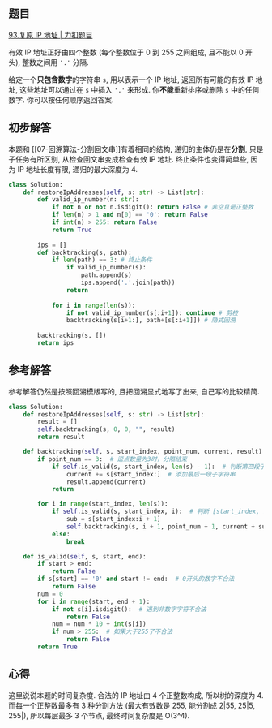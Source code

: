 ## 题目
[93.复原 IP 地址 | 力扣题目](https://leetcode.cn/problems/restore-ip-addresses/description/)

有效 IP 地址正好由四个整数 (每个整数位于 0 到 255 之间组成, 且不能以 0 开头), 整数之间用 `'.'` 分隔. 

给定一个**只包含数字**的字符串 `s`, 用以表示一个 IP 地址, 返回所有可能的有效 IP 地址, 这些地址可以通过在 `s` 中插入 `'.'` 来形成. 你**不能**重新排序或删除 `s` 中的任何数字. 你可以按任何顺序返回答案.

## 初步解答
本题和 [[07-回溯算法-分割回文串]]有着相同的结构, 递归的主体仍是在**分割**, 只是子任务有所区别, 从检查回文串变成检查有效 IP 地址. 终止条件也变得简单些, 因为 IP 地址长度有限, 递归的最大深度为 4.
```python
class Solution:
    def restoreIpAddresses(self, s: str) -> List[str]:
        def valid_ip_number(n: str):
            if not n or not n.isdigit(): return False # 非空且是正整数
            if len(n) > 1 and n[0] == '0': return False
            if int(n) > 255: return False
            return True
        
        ips = []
        def backtracking(s, path):
            if len(path) == 3: # 终止条件
                if valid_ip_number(s):
                    path.append(s)
                    ips.append('.'.join(path))
                return
            
            for i in range(len(s)):
                if not valid_ip_number(s[:i+1]): continue # 剪枝
                backtracking(s[i+1:], path+[s[:i+1]]) # 隐式回溯
        
        backtracking(s, [])
        return ips
```

## 参考解答
参考解答仍然是按照回溯模版写的, 且把回溯显式地写了出来, 自己写的比较精简.
```python
class Solution:
    def restoreIpAddresses(self, s: str) -> List[str]:
        result = []
        self.backtracking(s, 0, 0, "", result)
        return result

    def backtracking(self, s, start_index, point_num, current, result):
        if point_num == 3:  # 逗点数量为3时，分隔结束
            if self.is_valid(s, start_index, len(s) - 1):  # 判断第四段子字符串是否合法
                current += s[start_index:]  # 添加最后一段子字符串
                result.append(current)
            return

        for i in range(start_index, len(s)):
            if self.is_valid(s, start_index, i):  # 判断 [start_index, i] 这个区间的子串是否合法
                sub = s[start_index:i + 1]
                self.backtracking(s, i + 1, point_num + 1, current + sub + '.', result)
            else:
                break

    def is_valid(self, s, start, end):
        if start > end:
            return False
        if s[start] == '0' and start != end:  # 0开头的数字不合法
            return False
        num = 0
        for i in range(start, end + 1):
            if not s[i].isdigit():  # 遇到非数字字符不合法
                return False
            num = num * 10 + int(s[i])
            if num > 255:  # 如果大于255了不合法
                return False
        return True
```

## 心得
这里说说本题的时间复杂度. 合法的 IP 地址由 4 个正整数构成, 所以树的深度为 4. 而每一个正整数最多有 3 种分割方法 (最大有效数是 255, 能分割成 2|55, 25|5, 255|), 所以每层最多 3 个节点, 最终时间复杂度是 O(3^4).